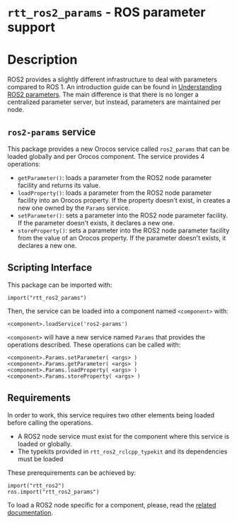 
`rtt_ros2_params` - ROS parameter support
=========================================

# Description

ROS2 provides a slightly different infrastructure to deal with parameters compared to ROS 1. An introduction guide can be found in [Understanding ROS2 parameters](https://index.ros.org/doc/ros2/Tutorials/Parameters/Understanding-ROS2-Parameters/).
The main difference is that there is no longer a centralized parameter server, but instead, parameters are maintained per node.

## `ros2-params` service

This package provides a new Orocos service called `ros2_params` that can be loaded globally and per Orocos component. The service provides 4 operations:
* `getParameter()`: loads a parameter from the ROS2 node parameter facility and returns its value.
* `loadProperty()`:  loads a parameter from the ROS2 node parameter facility into an Orocos property. If the property doesn't exist, in creates a new one owned by the `Params` service.
* `setParameter()`: sets a parameter into the ROS2 node parameter facility. If the parameter doesn't exists, it declares a new one.
* `storeProperty()`: sets a parameter into the ROS2 node parameter facility from the value of an Orocos property. If the parameter doesn't exists, it declares a new one.

## Scripting Interface

This package can be imported with:
```
import("rtt_ros2_params")
```

Then, the service can be loaded into a component named `<component>` with:
```
<component>.loadService('ros2-params')
```

`<component>` will have a new service named `Params` that provides the operations described. These operations can be called with:
```
<component>.Params.setParameter( <args> )
<component>.Params.getParameter( <args> )
<component>.Params.loadProperty( <args> )
<component>.Params.storeProperty( <args> )
```

## Requirements

In order to work, this service requires two other elements being loaded before calling the operations.
* A ROS2 node service must exist for the component where this service is loaded or globally.
* The typekits provided in `rtt_ros2_rclcpp_typekit` and its dependencies must be loaded

These prerequirements can be achieved by:
```
import("rtt_ros2")
ros.import("rtt_ros2_params")
```

To load a ROS2 node specific for a component, please, read the [related documentation](../rtt_ros2_node/README.md).
